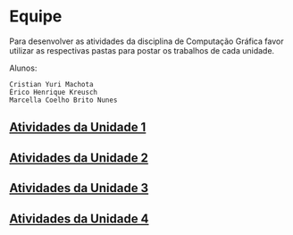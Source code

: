 # Equipe

Para desenvolver as atividades da disciplina de Computação Gráfica favor utilizar as respectivas pastas para postar os trabalhos de cada unidade.  

Alunos:  

    Cristian Yuri Machota  
    Érico Henrique Kreusch  
    Marcella Coelho Brito Nunes  

## [Atividades da Unidade 1](Unidade1/ "Atividades da Unidade 1")  

## [Atividades da Unidade 2](Unidade2/ "Atividades da Unidade 2")  

## [Atividades da Unidade 3](Unidade3/ "Atividades da Unidade 3")  

## [Atividades da Unidade 4](Unidade4/ "Atividades da Unidade 4")  
